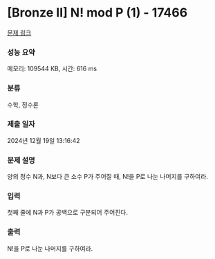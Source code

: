 # [Bronze II] N! mod P (1) - 17466 

[문제 링크](https://www.acmicpc.net/problem/17466) 

### 성능 요약

메모리: 109544 KB, 시간: 616 ms

### 분류

수학, 정수론

### 제출 일자

2024년 12월 19일 13:16:42

### 문제 설명

<p>양의 정수 N과, N보다 큰 소수 P가 주어질 때, N!을 P로 나눈 나머지를 구하여라.</p>

### 입력 

 <p>첫째 줄에 N과 P가 공백으로 구분되어 주어진다.</p>

### 출력 

 <p>N!을 P로 나눈 나머지를 구하여라.</p>

